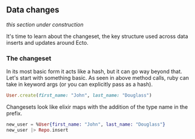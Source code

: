 ## Data changes
_this section under construction_

It's time to learn about the changeset, the key structure used across data inserts and updates around Ecto.

### The changeset
In its most basic form it acts like a hash, but it can go way beyond that.  
Let's start with something basic. As seen in above method calls, ruby can take in keyword args (or you can explicitly pass as a hash).

~~~~ruby
User.create(first_name: "John", last_name: "Douglass")
~~~~

Changesets look like elixir maps with the addition of the type name in the prefix.
~~~~elixir
new_user = %User{first_name: "John", last_name: "Douglass"}
new_user |> Repo.insert
~~~~
